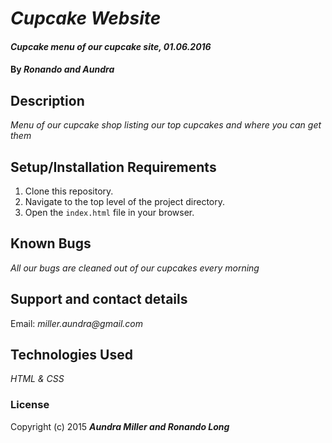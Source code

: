# _Cupcake Website_

#### _Cupcake menu of our cupcake site, 01.06.2016_

#### By _Ronando and Aundra_

## Description

_Menu of our cupcake shop listing our top cupcakes and where you can get them_

## Setup/Installation Requirements

1. Clone this repository.
2. Navigate to the top level of the project directory.
3. Open the `index.html` file in your browser.

## Known Bugs

_All our bugs are cleaned out of our cupcakes every morning_

## Support and contact details

Email: _miller.aundra@gmail.com_

## Technologies Used

_HTML & CSS_

### License
Copyright (c) 2015 **_Aundra Miller and Ronando Long_**
